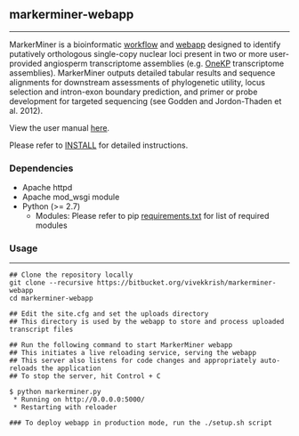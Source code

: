 ## markerminer-webapp
---
MarkerMiner is a bioinformatic [workflow](https://bitbucket.org/srikarchamala/markerminer) and [webapp](https://bitbucket.org/vivekkrish/markerminer-webapp) designed 
to identify putatively orthologous single-copy nuclear loci present in two or more user-provided angiosperm transcriptome 
assemblies (e.g. [OneKP](http://onekp.com) transcriptome assemblies). MarkerMiner outputs detailed tabular results and 
sequence alignments for downstream assessments of phylogenetic utility, locus selection and intron-exon boundary prediction, 
and primer or probe development for targeted sequencing (see Godden and Jordon-Thaden et al. 2012).

View the user manual [here](http://goo.gl/WmhJFL).

Please refer to [INSTALL](https://bitbucket.org/vivekkrish/markerminer-webapp/src/HEAD/INSTALL?at=master) for detailed instructions.

### Dependencies

* Apache httpd
* Apache mod_wsgi module
* Python (>= 2.7)
    * Modules: Please refer to pip [requirements.txt](https://bitbucket.org/vivekkrish/markerminer-webapp/src/HEAD/requirements.txt?at=master) for list of required modules

### Usage
---
```
## Clone the repository locally
git clone --recursive https://bitbucket.org/vivekkrish/markerminer-webapp
cd markerminer-webapp

## Edit the site.cfg and set the uploads directory
## This directory is used by the webapp to store and process uploaded transcript files

## Run the following command to start MarkerMiner webapp
## This initiates a live reloading service, serving the webapp
## This server also listens for code changes and appropriately auto-reloads the application
## To stop the server, hit Control + C

$ python markerminer.py
 * Running on http://0.0.0.0:5000/
 * Restarting with reloader

### To deploy webapp in production mode, run the ./setup.sh script
```
